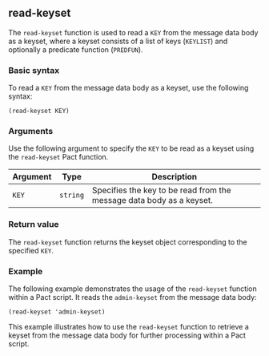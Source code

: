 ## read-keyset
The `read-keyset` function is used to read a `KEY` from the message data body as a keyset, where a keyset consists of a list of keys (`KEYLIST`) and optionally a predicate function (`PREDFUN`).

### Basic syntax

To read a `KEY` from the message data body as a keyset, use the following syntax:

`(read-keyset KEY)`

### Arguments

Use the following argument to specify the `KEY` to be read as a keyset using the `read-keyset` Pact function.

| Argument | Type | Description |
| --- | --- | --- |
| `KEY` | `string` | Specifies the key to be read from the message data body as a keyset. |

### Return value

The `read-keyset` function returns the keyset object corresponding to the specified `KEY`.

### Example

The following example demonstrates the usage of the `read-keyset` function within a Pact script. It reads the `admin-keyset` from the message data body:

```pact
(read-keyset 'admin-keyset)
```

This example illustrates how to use the `read-keyset` function to retrieve a keyset from the message data body for further processing within a Pact script.

